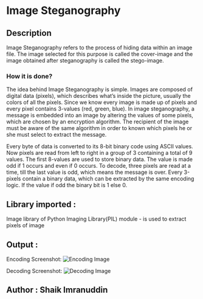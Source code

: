   
# Image Steganography


## Description

Image Steganography refers to the process of hiding data within an image file. The image selected for this purpose is called the cover-image and the image obtained after steganography is called the stego-image.

### How it is done?

The idea behind Image Steganography is simple. Images are composed of digital data (pixels), which describes what’s inside the picture, usually the colors of all the pixels. Since we know every image is made up of pixels and every pixel contains 3-values (red, green, blue). In image steganography, a message is embedded into an image by altering the values of some pixels, which are chosen by an encryption algorithm. The recipient of the image must be aware of the same algorithm in order to known which pixels he or she must select to extract the message.

Every byte of data is converted to its 8-bit binary code using ASCII values. Now pixels are read from left to right in a group of 3 containing a total of 9 values. The first 8-values are used to store binary data. The value is made odd if 1 occurs and even if 0 occurs.
To decode, three pixels are read at a time, till the last value is odd, which means the message is over. Every 3-pixels contain a binary data, which can be extracted by the same encoding logic. If the value if odd the binary bit is 1 else 0.


## Library imported :

Image library of Python Imaging Library(PIL) module - is used to extract pixels of image


## Output :
Encoding Screenshot:
![Encoding Image](encoding_ss.png)

Decoding Screenshot:
![Decoding Image](decoding_ss.png)


## Author : Shaik Imranuddin 


